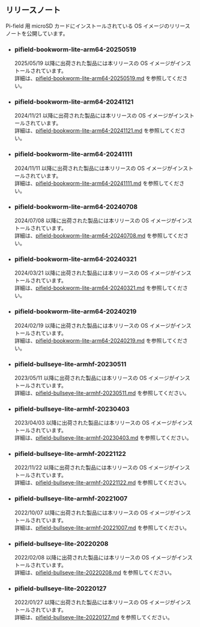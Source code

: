 ## リリースノート
Pi-field 用 microSD カードにインストールされている OS イメージのリリースノートを公開しています。

* ### pifield-bookworm-lite-arm64-20250519
  2025/05/19  以降に出荷された製品には本リリースの OS イメージがインストールされています。  
  詳細は、[pifield-bookworm-lite-arm64-20250519.md](./pifield-bookworm-lite-arm64-20250519.md) を参照してください。

* ### pifield-bookworm-lite-arm64-20241121
  2024/11/21  以降に出荷された製品には本リリースの OS イメージがインストールされています。  
  詳細は、[pifield-bookworm-lite-arm64-20241121.md](./pifield-bookworm-lite-arm64-20241121.md) を参照してください。

* ### pifield-bookworm-lite-arm64-20241111
  2024/11/11  以降に出荷された製品には本リリースの OS イメージがインストールされています。  
  詳細は、[pifield-bookworm-lite-arm64-20241111.md](./pifield-bookworm-lite-arm64-20241111.md) を参照してください。

* ### pifield-bookworm-lite-arm64-20240708
  2024/07/08  以降に出荷された製品には本リリースの OS イメージがインストールされています。  
  詳細は、[pifield-bookworm-lite-arm64-20240708.md](./pifield-bookworm-lite-arm64-20240708.md) を参照してください。

* ### pifield-bookworm-lite-arm64-20240321
  2024/03/21  以降に出荷された製品には本リリースの OS イメージがインストールされています。  
  詳細は、[pifield-bookworm-lite-arm64-20240321.md](./pifield-bookworm-lite-arm64-20240321.md) を参照してください。

* ### pifield-bookworm-lite-arm64-20240219
  2024/02/19  以降に出荷された製品には本リリースの OS イメージがインストールされています。  
  詳細は、[pifield-bookworm-lite-arm64-20240219.md](./pifield-bookworm-lite-arm64-20240219.md) を参照してください。

* ### pifield-bullseye-lite-armhf-20230511
  2023/05/11  以降に出荷された製品には本リリースの OS イメージがインストールされています。  
  詳細は、[pifield-bullseye-lite-armhf-20230511.md](./pifield-bullseye-lite-armhf-20230511.md) を参照してください。

* ### pifield-bullseye-lite-armhf-20230403
  2023/04/03  以降に出荷された製品には本リリースの OS イメージがインストールされています。  
  詳細は、[pifield-bullseye-lite-armhf-20230403.md](./pifield-bullseye-lite-armhf-20230403.md) を参照してください。

* ### pifield-bullseye-lite-armhf-20221122
  2022/11/22  以降に出荷された製品には本リリースの OS イメージがインストールされています。  
  詳細は、[pifield-bullseye-lite-armhf-20221122.md](./pifield-bullseye-lite-armhf-20221122.md) を参照してください。

* ### pifield-bullseye-lite-armhf-20221007
  2022/10/07  以降に出荷された製品には本リリースの OS イメージがインストールされています。  
  詳細は、[pifield-bullseye-lite-armhf-20221007.md](./pifield-bullseye-lite-armhf-20221007.md) を参照してください。

* ### pifield-bullseye-lite-20220208
  2022/02/08  以降に出荷された製品には本リリースの OS イメージがインストールされています。  
  詳細は、[pifield-bullseye-lite-20220208.md](./pifield-bullseye-lite-20220208.md) を参照してください。

* ### pifield-bullseye-lite-20220127
  2022/01/27 以降に出荷された製品には本リリースの OS イメージがインストールされています。  
  詳細は、[pifield-bullseye-lite-20220127.md](./pifield-bullseye-lite-20220127.md) を参照してください。  
